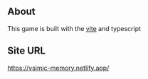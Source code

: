 ## About
This game is built with the [vite](https://vitejs.dev/) and typescript

## Site URL
https://vsimic-memory.netlify.app/
